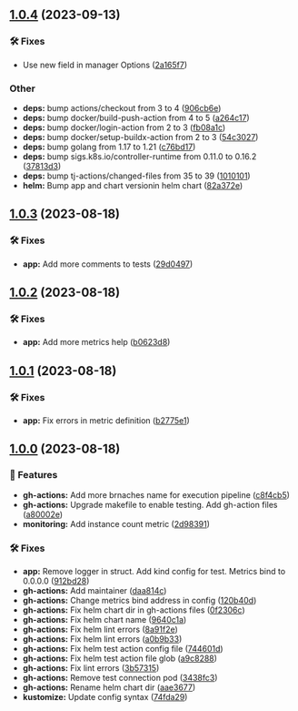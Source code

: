 ## [1.0.4](https://github.com/Randsw/k8s-operator-CascadeDeployment/compare/1.0.3...1.0.4) (2023-09-13)


### 🛠 Fixes

* Use new field in manager Options ([2a165f7](https://github.com/Randsw/k8s-operator-CascadeDeployment/commit/2a165f77a9120f7e4ad088c68cfc18fad8b2d9f7))


### Other

* **deps:** bump actions/checkout from 3 to 4 ([906cb6e](https://github.com/Randsw/k8s-operator-CascadeDeployment/commit/906cb6e9d7e25d8531043afd90ffae0353fed16e))
* **deps:** bump docker/build-push-action from 4 to 5 ([a264c17](https://github.com/Randsw/k8s-operator-CascadeDeployment/commit/a264c17c8aa9b4a18755ea9b29a6c79278c31c31))
* **deps:** bump docker/login-action from 2 to 3 ([fb08a1c](https://github.com/Randsw/k8s-operator-CascadeDeployment/commit/fb08a1c563aa655d665e9f3275737706d8553a9a))
* **deps:** bump docker/setup-buildx-action from 2 to 3 ([54c3027](https://github.com/Randsw/k8s-operator-CascadeDeployment/commit/54c3027300a7bc929f81b66ce3599f6cfa26a9cb))
* **deps:** bump golang from 1.17 to 1.21 ([c76bd17](https://github.com/Randsw/k8s-operator-CascadeDeployment/commit/c76bd178c12f47d8b263964816f647f496f006af))
* **deps:** bump sigs.k8s.io/controller-runtime from 0.11.0 to 0.16.2 ([37813d3](https://github.com/Randsw/k8s-operator-CascadeDeployment/commit/37813d3aca8480ea7f82d19a1a7deacec25e2b4c))
* **deps:** bump tj-actions/changed-files from 35 to 39 ([1010101](https://github.com/Randsw/k8s-operator-CascadeDeployment/commit/10101018a33e25d735e866ddf1bc1197af13b0cf))
* **helm:** Bump app and chart versionin helm chart ([82a372e](https://github.com/Randsw/k8s-operator-CascadeDeployment/commit/82a372e233dcc11f88d7eee23d06cd9b91aacaa1))

## [1.0.3](https://github.com/Randsw/k8s-operator-CascadeDeployment/compare/1.0.2...1.0.3) (2023-08-18)


### 🛠 Fixes

* **app:** Add more comments to tests ([29d0497](https://github.com/Randsw/k8s-operator-CascadeDeployment/commit/29d04977f27f5cb2d7ea5965e95117a1c5f4d941))

## [1.0.2](https://github.com/Randsw/k8s-operator-CascadeDeployment/compare/1.0.1...1.0.2) (2023-08-18)


### 🛠 Fixes

* **app:** Add more metrics help ([b0623d8](https://github.com/Randsw/k8s-operator-CascadeDeployment/commit/b0623d8cb9392a68627873a7e4fd8aac43b84a6f))

## [1.0.1](https://github.com/Randsw/k8s-operator-CascadeDeployment/compare/1.0.0...1.0.1) (2023-08-18)


### 🛠 Fixes

* **app:** Fix errors in metric definition ([b2775e1](https://github.com/Randsw/k8s-operator-CascadeDeployment/commit/b2775e1791dbd3f3dcc5beb4b541be0b34947560))

## [1.0.0](https://github.com/Randsw/k8s-operator-CascadeDeployment/compare/...1.0.0) (2023-08-18)


### 🚀 Features

* **gh-actions:** Add more brnaches name for execution pipeline ([c8f4cb5](https://github.com/Randsw/k8s-operator-CascadeDeployment/commit/c8f4cb58304fbe4afaf81af8d4d5d0cedfd1643a))
* **gh-actions:** Upgrade makefile to enable testing. Add gh-action files ([a80002e](https://github.com/Randsw/k8s-operator-CascadeDeployment/commit/a80002eb75fd35b6ba8366ec7f13bacf3e428c86))
* **monitoring:** Add instance count metric ([2d98391](https://github.com/Randsw/k8s-operator-CascadeDeployment/commit/2d98391735511b84991cc62d147bccc3f1be46c2))


### 🛠 Fixes

* **app:** Remove logger in struct. Add kind config for test. Metrics bind to 0.0.0.0 ([912bd28](https://github.com/Randsw/k8s-operator-CascadeDeployment/commit/912bd28798b9b2fed16100906b97d9ee6589ea9e))
* **gh-actions:** Add maintainer ([daa814c](https://github.com/Randsw/k8s-operator-CascadeDeployment/commit/daa814c94898ee94e7d823d8275850566b316134))
* **gh-actions:** Change metrics bind address in config ([120b40d](https://github.com/Randsw/k8s-operator-CascadeDeployment/commit/120b40d93d137fcb90acca7ec55ed750106da540))
* **gh-actions:** Fix helm chart dir in gh-actions files ([0f2306c](https://github.com/Randsw/k8s-operator-CascadeDeployment/commit/0f2306cfd082cb2209ca7a6f3414e1076333cf1b))
* **gh-actions:** Fix helm chart name ([9640c1a](https://github.com/Randsw/k8s-operator-CascadeDeployment/commit/9640c1a74ec7cdf78bec0973cd1ec99c89600848))
* **gh-actions:** Fix helm lint errors ([8a91f2e](https://github.com/Randsw/k8s-operator-CascadeDeployment/commit/8a91f2eca4eab814fb1825971e5689e02e3d1fda))
* **gh-actions:** Fix helm lint errors ([a0b9b33](https://github.com/Randsw/k8s-operator-CascadeDeployment/commit/a0b9b33d3d8e1b86cd2cc53ee729398b7009c76b))
* **gh-actions:** Fix helm test action config file ([744601d](https://github.com/Randsw/k8s-operator-CascadeDeployment/commit/744601d96108ac1c63d241a99117089d6eec0520))
* **gh-actions:** Fix helm test action file glob ([a9c8288](https://github.com/Randsw/k8s-operator-CascadeDeployment/commit/a9c8288604568b7923273d679b0f793b86ec2be6))
* **gh-actions:** Fix lint errors ([3b57315](https://github.com/Randsw/k8s-operator-CascadeDeployment/commit/3b57315b56e51d35b60824372b52fff9fc081ded))
* **gh-actions:** Remove test connection pod ([3438fc3](https://github.com/Randsw/k8s-operator-CascadeDeployment/commit/3438fc3a0d2cec7be6ba9aad296f2f1c730da506))
* **gh-actions:** Rename helm chart dir ([aae3677](https://github.com/Randsw/k8s-operator-CascadeDeployment/commit/aae3677debed7463eea93b9068423abfc770c983))
* **kustomize:** Update config syntax ([74fda29](https://github.com/Randsw/k8s-operator-CascadeDeployment/commit/74fda29f00554a8efbb61e8153f2ab5e4a4b9db6))
